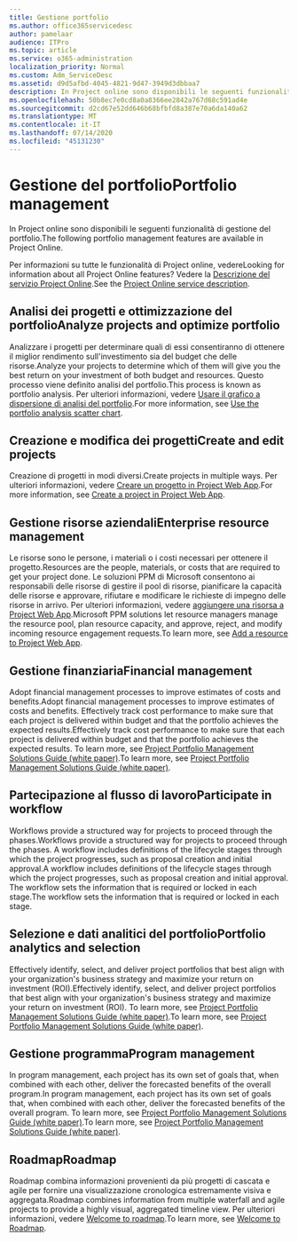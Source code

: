 ```yaml
---
title: Gestione portfolio
ms.author: office365servicedesc
author: pamelaar
audience: ITPro
ms.topic: article
ms.service: o365-administration
localization_priority: Normal
ms.custom: Adm_ServiceDesc
ms.assetid: d9d5afbd-4045-4821-9d47-3949d3dbbaa7
description: In Project online sono disponibili le seguenti funzionalità di gestione del portfolio.
ms.openlocfilehash: 50b8ec7e0cd8a0a8366ee2842a767d68c591ad4e
ms.sourcegitcommit: d2cd67e52dd646b68bfbfd8a387e70a6da140a62
ms.translationtype: MT
ms.contentlocale: it-IT
ms.lasthandoff: 07/14/2020
ms.locfileid: "45131230"
---
```

# <a name="portfolio-management"></a><span data-ttu-id="7c5ee-103">Gestione del portfolio</span><span class="sxs-lookup"><span data-stu-id="7c5ee-103">Portfolio management</span></span>

<span data-ttu-id="7c5ee-104">In Project online sono disponibili le seguenti funzionalità di gestione del portfolio.</span><span class="sxs-lookup"><span data-stu-id="7c5ee-104">The following portfolio management features are available in Project Online.</span></span>
  
<span data-ttu-id="7c5ee-105">Per informazioni su tutte le funzionalità di Project online, vedere</span><span class="sxs-lookup"><span data-stu-id="7c5ee-105">Looking for information about all Project Online features?</span></span> <span data-ttu-id="7c5ee-106">Vedere la [Descrizione del servizio Project Online](project-online-service-description.md).</span><span class="sxs-lookup"><span data-stu-id="7c5ee-106">See the [Project Online service description](project-online-service-description.md).</span></span>
  
## <a name="analyze-projects-and-optimize-portfolio"></a><span data-ttu-id="7c5ee-107">Analisi dei progetti e ottimizzazione del portfolio</span><span class="sxs-lookup"><span data-stu-id="7c5ee-107">Analyze projects and optimize portfolio</span></span>

<span data-ttu-id="7c5ee-108">Analizzare i progetti per determinare quali di essi consentiranno di ottenere il miglior rendimento sull'investimento sia del budget che delle risorse.</span><span class="sxs-lookup"><span data-stu-id="7c5ee-108">Analyze your projects to determine which of them will give you the best return on your investment of both budget and resources.</span></span> <span data-ttu-id="7c5ee-109">Questo processo viene definito analisi del portfolio.</span><span class="sxs-lookup"><span data-stu-id="7c5ee-109">This process is known as portfolio analysis.</span></span> <span data-ttu-id="7c5ee-110">Per ulteriori informazioni, vedere [Usare il grafico a dispersione di analisi del portfolio](https://go.microsoft.com/fwlink/?LinkID=823665&amp;clcid=0x409).</span><span class="sxs-lookup"><span data-stu-id="7c5ee-110">For more information, see [Use the portfolio analysis scatter chart](https://go.microsoft.com/fwlink/?LinkID=823665&amp;clcid=0x409).</span></span>
  
## <a name="create-and-edit-projects"></a><span data-ttu-id="7c5ee-111">Creazione e modifica dei progetti</span><span class="sxs-lookup"><span data-stu-id="7c5ee-111">Create and edit projects</span></span>

<span data-ttu-id="7c5ee-112">Creazione di progetti in modi diversi.</span><span class="sxs-lookup"><span data-stu-id="7c5ee-112">Create projects in multiple ways.</span></span> <span data-ttu-id="7c5ee-113">Per ulteriori informazioni, vedere [Creare un progetto in Project Web App](https://go.microsoft.com/fwlink/?LinkID=746895&amp;clcid=0x409).</span><span class="sxs-lookup"><span data-stu-id="7c5ee-113">For more information, see [Create a project in Project Web App](https://go.microsoft.com/fwlink/?LinkID=746895&amp;clcid=0x409).</span></span>
  
## <a name="enterprise-resource-management"></a><span data-ttu-id="7c5ee-114">Gestione risorse aziendali</span><span class="sxs-lookup"><span data-stu-id="7c5ee-114">Enterprise resource management</span></span>

<span data-ttu-id="7c5ee-115">Le risorse sono le persone, i materiali o i costi necessari per ottenere il progetto.</span><span class="sxs-lookup"><span data-stu-id="7c5ee-115">Resources are the people, materials, or costs that are required to get your project done.</span></span> <span data-ttu-id="7c5ee-116">Le soluzioni PPM di Microsoft consentono ai responsabili delle risorse di gestire il pool di risorse, pianificare la capacità delle risorse e approvare, rifiutare e modificare le richieste di impegno delle risorse in arrivo. Per ulteriori informazioni, vedere [aggiungere una risorsa a Project Web App](https://go.microsoft.com/fwlink/p/?LinkId=271320).</span><span class="sxs-lookup"><span data-stu-id="7c5ee-116">Microsoft PPM solutions let resource managers manage the resource pool, plan resource capacity, and approve, reject, and modify incoming resource engagement requests.To learn more, see [Add a resource to Project Web App](https://go.microsoft.com/fwlink/p/?LinkId=271320).</span></span>
  
## <a name="financial-management"></a><span data-ttu-id="7c5ee-117">Gestione finanziaria</span><span class="sxs-lookup"><span data-stu-id="7c5ee-117">Financial management</span></span>

<span data-ttu-id="7c5ee-118">Adopt financial management processes to improve estimates of costs and benefits.</span><span class="sxs-lookup"><span data-stu-id="7c5ee-118">Adopt financial management processes to improve estimates of costs and benefits.</span></span> <span data-ttu-id="7c5ee-119">Effectively track cost performance to make sure that each project is delivered within budget and that the portfolio achieves the expected results.</span><span class="sxs-lookup"><span data-stu-id="7c5ee-119">Effectively track cost performance to make sure that each project is delivered within budget and that the portfolio achieves the expected results.</span></span> <span data-ttu-id="7c5ee-120">To learn more, see [Project Portfolio Management Solutions Guide (white paper)](https://go.microsoft.com/fwlink/p/?LinkId=402633).</span><span class="sxs-lookup"><span data-stu-id="7c5ee-120">To learn more, see [Project Portfolio Management Solutions Guide (white paper)](https://go.microsoft.com/fwlink/p/?LinkId=402633).</span></span>
  
## <a name="participate-in-workflow"></a><span data-ttu-id="7c5ee-121">Partecipazione al flusso di lavoro</span><span class="sxs-lookup"><span data-stu-id="7c5ee-121">Participate in workflow</span></span>

<span data-ttu-id="7c5ee-122">Workflows provide a structured way for projects to proceed through the phases.</span><span class="sxs-lookup"><span data-stu-id="7c5ee-122">Workflows provide a structured way for projects to proceed through the phases.</span></span> <span data-ttu-id="7c5ee-123">A workflow includes definitions of the lifecycle stages through which the project progresses, such as proposal creation and initial approval.</span><span class="sxs-lookup"><span data-stu-id="7c5ee-123">A workflow includes definitions of the lifecycle stages through which the project progresses, such as proposal creation and initial approval.</span></span> <span data-ttu-id="7c5ee-124">The workflow sets the information that is required or locked in each stage.</span><span class="sxs-lookup"><span data-stu-id="7c5ee-124">The workflow sets the information that is required or locked in each stage.</span></span>
  
## <a name="portfolio-analytics-and-selection"></a><span data-ttu-id="7c5ee-125">Selezione e dati analitici del portfolio</span><span class="sxs-lookup"><span data-stu-id="7c5ee-125">Portfolio analytics and selection</span></span>

<span data-ttu-id="7c5ee-126">Effectively identify, select, and deliver project portfolios that best align with your organization's business strategy and maximize your return on investment (ROI).</span><span class="sxs-lookup"><span data-stu-id="7c5ee-126">Effectively identify, select, and deliver project portfolios that best align with your organization's business strategy and maximize your return on investment (ROI).</span></span> <span data-ttu-id="7c5ee-127">To learn more, see [Project Portfolio Management Solutions Guide (white paper)](https://go.microsoft.com/fwlink/p/?LinkId=402633).</span><span class="sxs-lookup"><span data-stu-id="7c5ee-127">To learn more, see [Project Portfolio Management Solutions Guide (white paper)](https://go.microsoft.com/fwlink/p/?LinkId=402633).</span></span>
  
## <a name="program-management"></a><span data-ttu-id="7c5ee-128">Gestione programma</span><span class="sxs-lookup"><span data-stu-id="7c5ee-128">Program management</span></span>

<span data-ttu-id="7c5ee-129">In program management, each project has its own set of goals that, when combined with each other, deliver the forecasted benefits of the overall program.</span><span class="sxs-lookup"><span data-stu-id="7c5ee-129">In program management, each project has its own set of goals that, when combined with each other, deliver the forecasted benefits of the overall program.</span></span> <span data-ttu-id="7c5ee-130">To learn more, see [Project Portfolio Management Solutions Guide (white paper)](https://go.microsoft.com/fwlink/p/?LinkId=402633).</span><span class="sxs-lookup"><span data-stu-id="7c5ee-130">To learn more, see [Project Portfolio Management Solutions Guide (white paper)](https://go.microsoft.com/fwlink/p/?LinkId=402633).</span></span>
  
## <a name="roadmap"></a><span data-ttu-id="7c5ee-131">Roadmap</span><span class="sxs-lookup"><span data-stu-id="7c5ee-131">Roadmap</span></span>

<span data-ttu-id="7c5ee-132">Roadmap combina informazioni provenienti da più progetti di cascata e agile per fornire una visualizzazione cronologica estremamente visiva e aggregata.</span><span class="sxs-lookup"><span data-stu-id="7c5ee-132">Roadmap combines information from multiple waterfall and agile projects to provide a highly visual, aggregated timeline view.</span></span> <span data-ttu-id="7c5ee-133">Per ulteriori informazioni, vedere [Welcome to roadmap](https://support.office.com/article/video-welcome-to-roadmap-57764149-51b8-468f-a50d-9ea6a4fd835a).</span><span class="sxs-lookup"><span data-stu-id="7c5ee-133">To learn more, see [Welcome to Roadmap](https://support.office.com/article/video-welcome-to-roadmap-57764149-51b8-468f-a50d-9ea6a4fd835a).</span></span>

